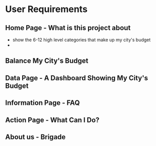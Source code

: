 # User Requirements


## Home Page - What is this project about
* show the 6-12 high level categories that make up my city's budget
* 

## Balance My City's Budget


## Data Page - A Dashboard Showing My City's Budget


## Information Page - FAQ


## Action Page - What Can I Do?


## About us - Brigade


## 
